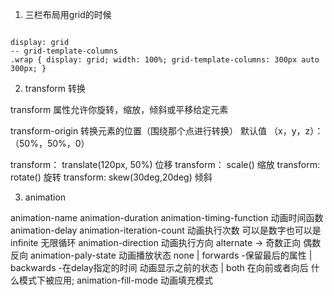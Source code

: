 1. 三栏布局用grid的时候

```

display: grid
-- grid-template-columns
.wrap { display: grid; width: 100%; grid-template-columns: 300px auto 300px; }

```

2. transform 转换

transform 属性允许你旋转，缩放，倾斜或平移给定元素

transform-origin 转换元素的位置（围绕那个点进行转换） 默认值 （x，y，z）：（50%，50%，0）

transform： translate(120px, 50%) 位移
transform： scale() 缩放
transform: rotate() 旋转
transform: skew(30deg,20deg) 倾斜

3. animation

animation-name
animation-duration
animation-timing-function 动画时间函数
animation-delay
animation-iteration-count 动画执行次数 可以是数字也可以是infinite 无限循环
animation-direction 动画执行方向  alternate -> 奇数正向 偶数反向
animation-paly-state 动画播放状态   none | forwards -保留最后的属性 | backwards -在delay指定的时间 动画显示之前的状态 | both 在向前或者向后 什么模式下被应用;
animation-fill-mode 动画填充模式
